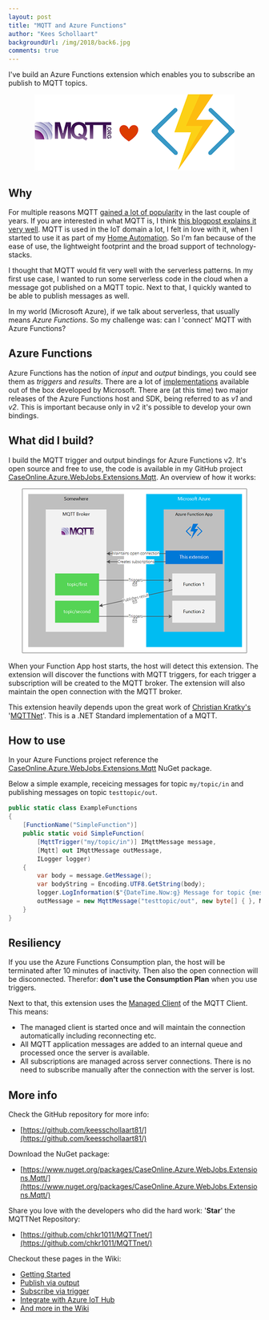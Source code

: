 ```yaml
--- 
layout: post
title: "MQTT and Azure Functions"
author: "Kees Schollaart" 
backgroundUrl: /img/2018/back6.jpg
comments: true 
---  
```


I've build an Azure Functions extension which enables you to subscribe an publish to MQTT topics.

<!--more-->


<center>
<img src="/img/2018/mqtt_loves_azure_functions.png"/>
</center>

##  Why

For multiple reasons MQTT [gained a lot of popularity](https://trends.google.nl/trends/explore?date=today%205-y&q=%2Fm%2F0h5619c,%2Fm%2F09rsvzj,%2Fm%2F0dyn96) in the last couple of years. If you are interested in what MQTT is, I think [this blogpost explains it very well](https://devopedia.org/mqtt). MQTT is used in the IoT domain a lot, I felt in love with it, when I started to use it as part of my [Home Automation](/2018/05/26/serverless-ai-in-my-backyard.html). So I'm fan because of the ease of use, the lightweight footprint and the broad support of technology-stacks.

I thought that MQTT would fit very well with the serverless patterns. In my first use case, I wanted to run some serverless code in the cloud when a message got published on a MQTT topic. Next to that, I quickly wanted to be able to publish messages as well. 

In my world (Microsoft Azure), if we talk about serverless, that usually means _Azure Functions_. So my challenge was: can I 'connect' MQTT with Azure Functions?

## Azure Functions

Azure Functions has the notion of _input_ and _output_ bindings, you could see them as _triggers_ and _results_. There are a lot of [implementations](https://docs.microsoft.com/en-us/azure/azure-functions/functions-triggers-bindings) available out of the box developed by Microsoft. There are (at this time) two major releases of the Azure Functions host and SDK, being referred to as _v1_ and _v2_. This is important because only in v2 it's possible to develop your own bindings.

## What did I build?

I build the MQTT trigger and output bindings for Azure Functions v2. It's open source and free to use, the code is available in my GitHub project [CaseOnline.Azure.WebJobs.Extensions.Mqtt](https://github.com/keesschollaart81/CaseOnline.Azure.WebJobs.Extensions.Mqtt/). An overview of how it works:

<center>
<a id="single_image" href="/img/2018/mqtt_and_azure_functions_diagram.png" class="fancybox" rel="mqtt-azure-functions-diagram"><img src="/img/2018/mqtt_and_azure_functions_diagram_thumb.png"/></a>
</center>

When your Function App host starts, the host will detect this extension. The extension will discover the functions with MQTT triggers, for each trigger a subscription will be created to the MQTT broker. The extension will also maintain the open connection with the MQTT broker. 

This extension heavily depends upon the great work of [Christian Kratky's](https://twitter.com/chkratky) '[MQTTNet](https://github.com/chkr1011/MQTTnet/)'. This is a .NET Standard implementation of a MQTT.  

## How to use

In your Azure Functions project reference the [CaseOnline.Azure.WebJobs.Extensions.Mqtt](https://www.nuget.org/packages/CaseOnline.Azure.WebJobs.Extensions.Mqtt/) NuGet package.

Below a simple example, receicing messages for topic ```my/topic/in``` and publishing messages on topic ```testtopic/out```.

~~~ cs
public static class ExampleFunctions
{
    [FunctionName("SimpleFunction")]
    public static void SimpleFunction(
        [MqttTrigger("my/topic/in")] IMqttMessage message,
        [Mqtt] out IMqttMessage outMessage,
        ILogger logger)
    {
        var body = message.GetMessage();
        var bodyString = Encoding.UTF8.GetString(body);
        logger.LogInformation($"{DateTime.Now:g} Message for topic {message.Topic}: {bodyString}");
        outMessage = new MqttMessage("testtopic/out", new byte[] { }, MqttQualityOfServiceLevel.AtLeastOnce, true);
    }
}
~~~

## Resiliency

If you use the Azure Functions Consumption plan, the host will be terminated after 10 minutes of inactivity. Then also the open connection will be disconnected. Therefor: **don't use the Consumption Plan** when you use triggers. 

Next to that, this extension uses the [Managed Client](https://github.com/chkr1011/MQTTnet/wiki/ManagedClient) of the MQTT Client. This means:

* The managed client is started once and will maintain the connection automatically including reconnecting etc.
* All MQTT application messages are added to an internal queue and processed once the server is available.
* All subscriptions are managed across server connections. There is no need to subscribe manually after the connection with the server is lost.

## More info

Check the GitHub repository for more info:

* [https://github.com/keesschollaart81/](https://github.com/keesschollaart81/)

Download the NuGet package:

* [https://www.nuget.org/packages/CaseOnline.Azure.WebJobs.Extensions.Mqtt/](https://www.nuget.org/packages/CaseOnline.Azure.WebJobs.Extensions.Mqtt/)

Share you love with the developers who did the hard work: '**Star**' the MQTTNet Repository:

* [https://github.com/chkr1011/MQTTnet/](https://github.com/chkr1011/MQTTnet/)

Checkout these pages in the Wiki:

* [Getting Started](https://github.com/keesschollaart81/CaseOnline.Azure.WebJobs.Extensions.Mqtt/wiki/Getting-started)
* [Publish via output](https://github.com/keesschollaart81/CaseOnline.Azure.WebJobs.Extensions.Mqtt/wiki/Publish-via-output)
* [Subscribe via trigger](https://github.com/keesschollaart81/CaseOnline.Azure.WebJobs.Extensions.Mqtt/wiki/Subscribe-via-trigger)
* [Integrate with Azure IoT Hub](https://github.com/keesschollaart81/CaseOnline.Azure.WebJobs.Extensions.Mqtt/wiki/Azure-IoT-Hub)
* [And more in the Wiki](https://github.com/keesschollaart81/CaseOnline.Azure.WebJobs.Extensions.Mqtt/wiki)

